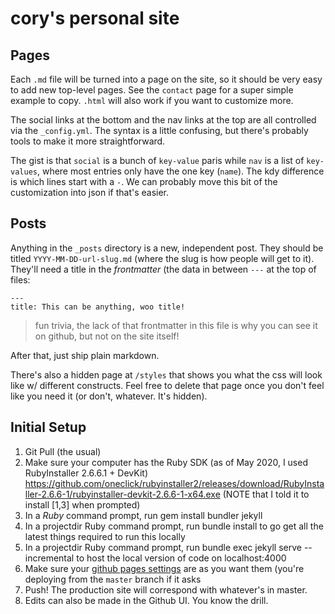 # cory's personal site

## Pages

Each `.md` file will be turned into a page on the site, so it should be very easy to add new top-level pages. See the `contact` page for a super simple example to copy. `.html` will also work if you want to customize more.

The social links at the bottom and the nav links at the top are all controlled via the `_config.yml`. The syntax is a little confusing, but there's probably tools to make it more straightforward.

The gist is that `social` is a bunch of `key-value` paris while `nav` is a list of `key-values`, where most entries only have the one key (`name`). The kdy difference is which lines start with a `-`. We can probably move this bit of the customization into json if that's easier.

## Posts

Anything in the `_posts` directory is a new, independent post. They should be titled `YYYY-MM-DD-url-slug.md` (where the slug is how people will get to it). They'll need a title in the _frontmatter_ (the data in between `---` at the top of files:

```
---
title: This can be anything, woo title!
```

> fun trivia, the lack of that frontmatter in this file is why you can see it on github, but not on the site itself!

After that, just ship plain markdown.

There's also a hidden page at `/styles` that shows you what the css will look like w/ different constructs. Feel free to delete that page once you don't feel like you need it (or don't, whatever. It's hidden).

## Initial Setup

1. Git Pull (the usual)
2. Make sure your computer has the Ruby SDK 
(as of May 2020, I used RubyInstaller 2.6.6.1 + DevKit)
https://github.com/oneclick/rubyinstaller2/releases/download/RubyInstaller-2.6.6-1/rubyinstaller-devkit-2.6.6-1-x64.exe
(NOTE that I told it to install [1,3] when prompted)
3. In a *Ruby* command prompt, run 
   gem install bundler jekyll
4. In a projectdir Ruby command prompt, run 
   bundle install
to go get all the latest things required to run this locally
5. In a projectdir Ruby command prompt, run 
   bundle exec jekyll serve --incremental
to host the local version of code on localhost:4000
6. Make sure your [github pages settings](https://help.github.com/en/github/working-with-github-pages/configuring-a-publishing-source-for-your-github-pages-site) are as you want them (you're deploying from the `master` branch if it asks
7. Push! The production site will correspond with whatever's in master.
8. Edits can also be made in the Github UI. You know the drill.

